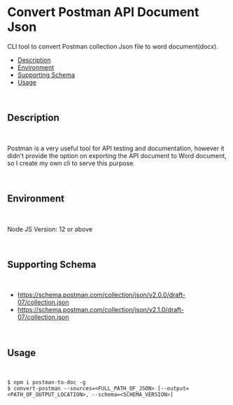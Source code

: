 # Convert Postman API Document Json

CLI tool to convert Postman collection Json file to word document(docx).

- [Description](#description)
- [Environment](#environment)
- [Supporting Schema](#supporting-schema)
- [Usage](#usage)

<br />

## Description

<br />

Postman is a very useful tool for API testing and documentation, however it didn't provide the option on exporting the API document to Word document, so I create my own cli to serve this purpose. 


<br />

## Environment

<br />

Node JS Version: 12 or above

<br />

## Supporting Schema

<br />

- https://schema.postman.com/collection/json/v2.0.0/draft-07/collection.json
- https://schema.postman.com/collection/json/v2.1.0/draft-07/collection.json

<br />


## Usage

<br />


````
$ npm i postman-to-doc -g
$ convert-postman --sources=<FULL_PATH_OF_JSON> [--output=<PATH_OF_OUTPUT_LOCATION>, --schema=<SCHEMA_VERSION>]
````